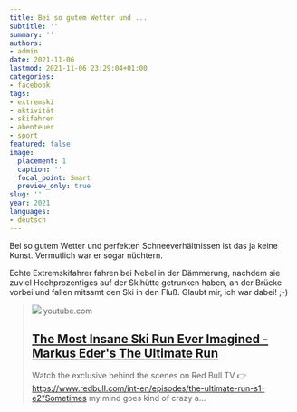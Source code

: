 ```yaml
---
title: Bei so gutem Wetter und ...
subtitle: ''
summary: ''
authors:
- admin
date: 2021-11-06
lastmod: 2021-11-06 23:29:04+01:00
categories:
- facebook
tags:
- extremski
- aktivität
- skifahren
- abenteuer
- sport
featured: false
image:
  placement: 1
  caption: ''
  focal_point: Smart
  preview_only: true
slug: ''
year: 2021
languages:
- deutsch
---
```


Bei so gutem Wetter und perfekten Schneeverhältnissen ist das ja keine Kunst. Vermutlich war er sogar nüchtern. 

Echte Extremskifahrer fahren bei Nebel in der Dämmerung, nachdem sie zuviel Hochprozentiges auf der Skihütte getrunken haben, an der Brücke vorbei und fallen mitsamt den Ski in den Fluß. Glaubt mir, ich war dabei! ;-)
> [![](https://i.ytimg.com/vi/fbqHK8i-HdA/maxresdefault.jpg)](https://www.youtube.com/watch?v=fbqHK8i-HdA)
> youtube.com
> ## [The Most Insane Ski Run Ever Imagined - Markus Eder's The Ultimate Run](https://www.youtube.com/watch?v=fbqHK8i-HdA)
>
>Watch the exclusive behind the scenes on Red Bull TV 👉 https://www.redbull.com/int-en/episodes/the-ultimate-run-s1-e2“Sometimes my mind goes kind of crazy a...